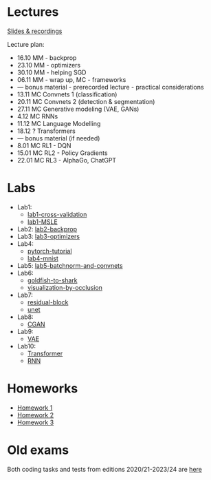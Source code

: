 # Lectures

[Slides & recordings](https://drive.google.com/drive/folders/19zxpFOrXtkb5r5vIRMUwtsGmnQ3ym-t1?usp=sharing)

Lecture plan:
* 16.10 MM - backprop
* 23.10 MM - optimizers
* 30.10 MM - helping SGD
* 06.11 MM - wrap up, MC - frameworks
* — bonus material - prerecorded lecture - practical considerations
* 13.11 MC Convnets 1 (classification)
* 20.11 MC Convnets 2 (detection & segmentation)
* 27.11 MC Generative modeling (VAE, GANs)
* 4.12 MC RNNs
* 11.12 MC Language Modelling
* 18.12 ? Transformers
* — bonus material (if needed)
* 8.01 MC RL1 - DQN
* 15.01 MC RL2 - Policy Gradients
* 22.01 MC RL3 - AlphaGo, ChatGPT

# Labs

* Lab1:
    * [lab1-cross-validation](https://colab.research.google.com/github/mim-ml-teaching/public-dnn-2024-25/blob/master/docs/DNN-Lab-1-cross-validation-student-version.ipynb)
    * [lab1-MSLE](https://colab.research.google.com/github/mim-ml-teaching/public-dnn-2024-25/blob/master/docs/DNN-Lab-1-MSLE-student-version.ipynb)
* Lab2: [lab2-backprop](https://colab.research.google.com/github/mim-ml-teaching/public-dnn-2024-25/blob/master/docs/DNN-Lab-2-backprop-student-version.ipynb)
* Lab3: [lab3-optimizers](https://colab.research.google.com/github/mim-ml-teaching/public-dnn-2024-25/blob/master/docs/DNN-Lab-3-mnist-again-student.ipynb)
* Lab4: 
    * [pytorch-tutorial](https://pytorch.org/tutorials/beginner/deep_learning_60min_blitz.html)
    * [lab4-mnist](https://colab.research.google.com/github/mim-ml-teaching/public-dnn-2024-25/blob/master/docs/DNN-Lab-4-MNIST-in-Pytorch-student-version.ipynb)
* Lab5: [lab5-batchnorm-and-convnets](https://colab.research.google.com/github/mim-ml-teaching/public-dnn-2024-25/blob/master/docs/DNN-Lab-5-Batchnorm-and-Convnets-student-version.ipynb)
* Lab6:
    * [goldfish-to-shark](https://colab.research.google.com/github/mim-ml-teaching/public-dnn-2024-25/blob/master/docs/DNN-Lab-6-goldfish-to-shark-student-version.ipynb)
    * [visualization-by-occlusion](https://colab.research.google.com/github/mim-ml-teaching/public-dnn-2024-25/blob/master/docs/DNN-Lab-6-occlusion-student-version.ipynb)
* Lab7:
    * [residual-block](https://colab.research.google.com/github/mim-ml-teaching/public-dnn-2024-25/blob/master/docs/DNN-Lab-7-ResidualBlock-in-Pytorch-student-version.ipynb)
    * [unet](https://colab.research.google.com/github/mim-ml-teaching/public-dnn-2024-25/blob/master/docs/DNN-Lab-7-UNet-in-Pytorch-student-version.ipynb)
* Lab8:
    * [CGAN](https://colab.research.google.com/github/mim-ml-teaching/public-dnn-2024-25/blob/master/docs/DNN-Lab-8-GAN-student-version.ipynb)
* Lab9:
    * [VAE](https://colab.research.google.com/github/mim-ml-teaching/public-dnn-2024-25/blob/master/docs/DNN-Lab-9-VAE-student-version.ipynb)
* Lab10:
    * [Transformer](https://colab.research.google.com/github/mim-ml-teaching/public-dnn-2024-25/blob/master/docs/DNN-Lab-10-Transformer-student-version.ipynb)
    * [RNN](https://colab.research.google.com/github/mim-ml-teaching/public-dnn-2024-25/blob/master/docs/DNN-Lab-10-RNN-student-version.ipynb)

# Homeworks
* [Homework 1](https://colab.research.google.com/github/mim-ml-teaching/public-dnn-2024-25/blob/master/docs/hw1-proxprop-student.ipynb)
* [Homework 2](https://colab.research.google.com/github/mim-ml-teaching/public-dnn-2024-25/blob/master/docs/hw2-textureVsShape-student.ipynb)
* [Homework 3](https://colab.research.google.com/github/mim-ml-teaching/public-dnn-2024-25/blob/master/docs/hw3-differential-student.ipynb)

# Old exams

Both coding tasks and tests from editions 2020/21-2023/24 are [here](https://github.com/mim-ml-teaching/public-dnn-2024-25/tree/main/docs/exams-tasks)

